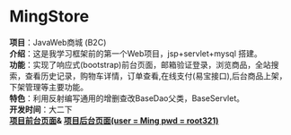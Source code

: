 ﻿# MingStore
<strong>项目</strong>：JavaWeb商城 (B2C)<br>
<strong>介绍</strong>：这是我学习框架前的第一个Web项目，jsp+servlet+mysql 搭建。<br>
<strong>功能</strong>：实现了响应式(bootstrap)前台页面，邮箱验证登录，浏览商品，全站搜索，查看历史记录，购物车详情，订单查看,在线支付(易宝接口),后台商品上架，下架管理等主要功能。<br>
<strong>特色</strong>：利用反射编写通用的增删查改BaseDao父类，BaseServlet。<br>
 <strong>开发时间</strong>：大二下 <br>
 <strong><a href = "http://118.89.50.153:8080/MingStore">项目前台页面</a>&
 <a href = "http://118.89.50.153:8080/MingStore/admin/index.jsp">项目后台页面(user = Ming pwd = root321)</a>
</strong>
